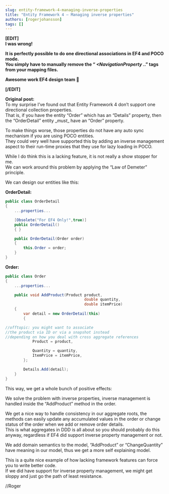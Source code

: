 ```yaml
---
slug: entity-framework-4-managing-inverse-properties
title: "Entity Framework 4 – Managing inverse properties"
authors: [rogerjohansson]
tags: []
---
```

**\[EDIT\]  
I was wrong!**

<!-- truncate -->

**It is perfectly possible to do one directional associations in EF4 and POCO mode.  
You simply have to manually remove the “ *\<NavigationProperty* ..” tags from your mapping files.**

**Awesome work EF4 design team 🙂**

**\[/EDIT\]**

**Original post:**  
To my surprise I’ve found out that Entity Framework 4 don’t support one directional collection properties.  
That is, if you have the entity “Order” which has an “Details” property, then the “OrderDetail” entity \_*must*\_ have an “Order” property.

To make things worse, those properties do not have any auto sync mechanism if you are using POCO entities.  
They could very well have supported this by adding an inverse management aspect to their run-time proxies that they use for lazy loading in POCO.

While I do think this is a lacking feature, it is not really a show stopper for me.  
We can work around this problem by applying the “Law of Demeter” principle.

We can design our entities like this:

**OrderDetail:**

```csharp
public class OrderDetail
{
    ...properties...

    [Obsolete("For EF4 Only!",true)]
    public OrderDetail()
    { }

    public OrderDetail(Order order)
    {
        this.Order = order;
    }
}
```

**Order:**

```csharp
public class Order
{
    ...properties...

    public void AddProduct(Product product,
                                   double quantity,
                                   double itemPrice)
    {
        var detail = new OrderDetail(this)
        {

//offtopic: you might want to associate
//the product via ID or via a snapshot instead
//depending on how you deal with cross aggregate references
            Product = product,

            Quantity = quantity,
            ItemPrice = itemPrice,
        };

        Details.Add(detail);
    }
}
```

This way, we get a whole bunch of positive effects:

We solve the problem with inverse properties, inverse management is handled inside the “AddProduct” method in the order.

We get a nice way to handle consistency in our aggregate roots, the methods can easily update any accumulated values in the order or change status of the order when we add or remove order details.  
This is what aggregates in DDD is all about so you should probably do this anyway, regardless if EF4 did support inverse property management or not.

We add domain semantics to the model, “AddProduct” or “ChangeQuantity” have meaning in our model, thus we get a more self explaining model.

This is a quite nice example of how lacking framework features can force you to write better code.  
If we did have support for inverse property management, we might get sloppy and just go the path of least resistance.

//Roger
